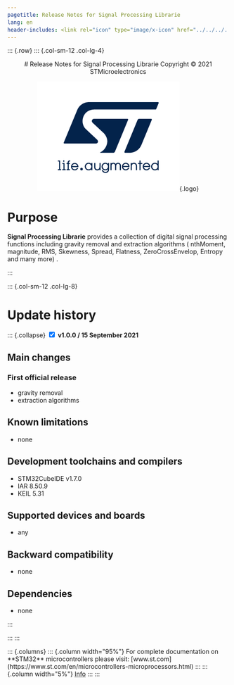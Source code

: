 ```yaml
---
pagetitle: Release Notes for Signal Processing Librarie
lang: en
header-includes: <link rel="icon" type="image/x-icon" href="../../../../../_htmresc/favicon.png" />
---
```


::: {.row}
::: {.col-sm-12 .col-lg-4}

<center>
# Release Notes for Signal Processing Librarie
Copyright &copy; 2021 STMicroelectronics
    
[![ST logo](../../../../../_htmresc/st_logo_2020.png)](https://www.st.com){.logo}
</center>

# Purpose
**Signal Processing Librarie**  provides a collection of digital signal processing functions 
including gravity removal and  extraction algorithms ( nthMoment, magnitude, RMS, Skewness, 
Spread, Flatness, ZeroCrossEnvelop, Entropy and many more) .


:::

::: {.col-sm-12 .col-lg-8}
# Update history

::: {.collapse}
<input type="checkbox" id="collapse-section4" checked aria-hidden="true">
<label for="collapse-section4" aria-hidden="true">__v1.0.0 / 15 September 2021__</label>
<div>			

## Main changes

### First official release
-   gravity removal
-   extraction algorithms

## Known limitations

-   none

## Development toolchains and compilers
-	STM32CubeIDE v1.7.0
-	IAR 8.50.9
-	KEIL 5.31

## Supported devices and boards
-   any

## Backward compatibility

-   none

## Dependencies

-   none

</div>
:::


:::
:::

<footer class="sticky">
::: {.columns}
::: {.column width="95%"}
For complete documentation on **STM32**
microcontrollers please visit: [www.st.com](https://www.st.com/en/microcontrollers-microprocessors.html)
:::
::: {.column width="5%"}
<abbr title="Based on template cx566953 version 2.1">Info</abbr>
:::
:::
</footer>

